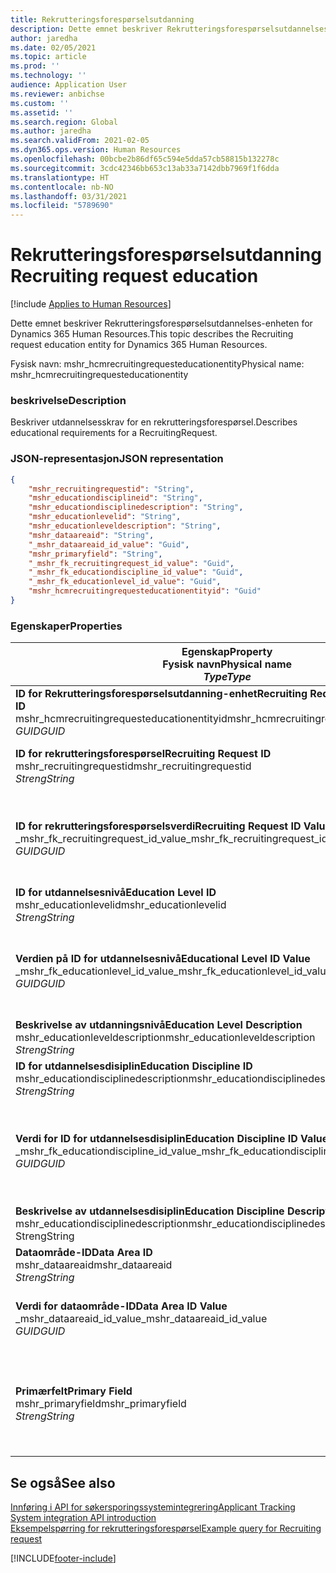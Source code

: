 ```yaml
---
title: Rekrutteringsforespørselsutdanning
description: Dette emnet beskriver Rekrutteringsforespørselsutdannelses-enheten for Dynamics 365 Human Resources.
author: jaredha
ms.date: 02/05/2021
ms.topic: article
ms.prod: ''
ms.technology: ''
audience: Application User
ms.reviewer: anbichse
ms.custom: ''
ms.assetid: ''
ms.search.region: Global
ms.author: jaredha
ms.search.validFrom: 2021-02-05
ms.dyn365.ops.version: Human Resources
ms.openlocfilehash: 00bcbe2b86df65c594e5dda57cb58815b132278c
ms.sourcegitcommit: 3cdc42346bb653c13ab33a7142dbb7969f1f6dda
ms.translationtype: HT
ms.contentlocale: nb-NO
ms.lasthandoff: 03/31/2021
ms.locfileid: "5789690"
---
```

# <a name="recruiting-request-education"></a><span data-ttu-id="1554e-103">Rekrutteringsforespørselsutdanning</span><span class="sxs-lookup"><span data-stu-id="1554e-103">Recruiting request education</span></span>

[!include [Applies to Human Resources](../includes/applies-to-hr.md)]

<span data-ttu-id="1554e-104">Dette emnet beskriver Rekrutteringsforespørselsutdannelses-enheten for Dynamics 365 Human Resources.</span><span class="sxs-lookup"><span data-stu-id="1554e-104">This topic describes the Recruiting request education entity for Dynamics 365 Human Resources.</span></span>

<span data-ttu-id="1554e-105">Fysisk navn: mshr_hcmrecruitingrequesteducationentity</span><span class="sxs-lookup"><span data-stu-id="1554e-105">Physical name: mshr_hcmrecruitingrequesteducationentity</span></span>

### <a name="description"></a><span data-ttu-id="1554e-106">beskrivelse</span><span class="sxs-lookup"><span data-stu-id="1554e-106">Description</span></span>

<span data-ttu-id="1554e-107">Beskriver utdannelsesskrav for en rekrutteringsforespørsel.</span><span class="sxs-lookup"><span data-stu-id="1554e-107">Describes educational requirements for a RecruitingRequest.</span></span>

### <a name="json-representation"></a><span data-ttu-id="1554e-108">JSON-representasjon</span><span class="sxs-lookup"><span data-stu-id="1554e-108">JSON representation</span></span>

```json
{
    "mshr_recruitingrequestid": "String",
    "mshr_educationdisciplineid": "String",
    "mshr_educationdisciplinedescription": "String",
    "mshr_educationlevelid": "String",
    "mshr_educationleveldescription": "String",
    "mshr_dataareaid": "String",
    "_mshr_dataareaid_id_value": "Guid",
    "mshr_primaryfield": "String",
    "_mshr_fk_recruitingrequest_id_value": "Guid",
    "_mshr_fk_educationdiscipline_id_value": "Guid",
    "_mshr_fk_educationlevel_id_value": "Guid",
    "mshr_hcmrecruitingrequesteducationentityid": "Guid"
}
```

### <a name="properties"></a><span data-ttu-id="1554e-109">Egenskaper</span><span class="sxs-lookup"><span data-stu-id="1554e-109">Properties</span></span>

| <span data-ttu-id="1554e-110">Egenskap</span><span class="sxs-lookup"><span data-stu-id="1554e-110">Property</span></span><br><span data-ttu-id="1554e-111">**Fysisk navn**</span><span class="sxs-lookup"><span data-stu-id="1554e-111">**Physical name**</span></span><br><span data-ttu-id="1554e-112">**_Type_**</span><span class="sxs-lookup"><span data-stu-id="1554e-112">**_Type_**</span></span> | <span data-ttu-id="1554e-113">Bruk</span><span class="sxs-lookup"><span data-stu-id="1554e-113">Use</span></span> | <span data-ttu-id="1554e-114">beskrivelse</span><span class="sxs-lookup"><span data-stu-id="1554e-114">Description</span></span> |
| --- | --- | --- |
| <span data-ttu-id="1554e-115">**ID for Rekrutteringsforespørselsutdanning-enhet**</span><span class="sxs-lookup"><span data-stu-id="1554e-115">**Recruiting Request Education Entity ID**</span></span><br><span data-ttu-id="1554e-116">mshr_hcmrecruitingrequesteducationentityid</span><span class="sxs-lookup"><span data-stu-id="1554e-116">mshr_hcmrecruitingrequesteducationentityid</span></span><br><span data-ttu-id="1554e-117">*GUID*</span><span class="sxs-lookup"><span data-stu-id="1554e-117">*GUID*</span></span> | <span data-ttu-id="1554e-118">Skrivebeskyttet</span><span class="sxs-lookup"><span data-stu-id="1554e-118">Read-only</span></span><br><span data-ttu-id="1554e-119">Obligatorisk</span><span class="sxs-lookup"><span data-stu-id="1554e-119">Required</span></span> | <span data-ttu-id="1554e-120">Systemgenerert unik ID for posten rekrutteringsforespørselsutdannelse.</span><span class="sxs-lookup"><span data-stu-id="1554e-120">System-generated unique identifier for the Recruiting Request Education record.</span></span> |
| <span data-ttu-id="1554e-121">**ID for rekrutteringsforespørsel**</span><span class="sxs-lookup"><span data-stu-id="1554e-121">**Recruiting Request ID**</span></span><br><span data-ttu-id="1554e-122">mshr_recruitingrequestid</span><span class="sxs-lookup"><span data-stu-id="1554e-122">mshr_recruitingrequestid</span></span><br><span data-ttu-id="1554e-123">*Streng*</span><span class="sxs-lookup"><span data-stu-id="1554e-123">*String*</span></span> | <span data-ttu-id="1554e-124">Skriv én gang</span><span class="sxs-lookup"><span data-stu-id="1554e-124">Write-once</span></span><br><span data-ttu-id="1554e-125">Obligatorisk</span><span class="sxs-lookup"><span data-stu-id="1554e-125">Required</span></span> | <span data-ttu-id="1554e-126">Den brukerlesbare unike identifikatoren for den relaterte rekrutteringsforespørselen.</span><span class="sxs-lookup"><span data-stu-id="1554e-126">The user-readable unique identifier of the related recruiting request.</span></span> |
| <span data-ttu-id="1554e-127">**ID for rekrutteringsforespørselsverdi**</span><span class="sxs-lookup"><span data-stu-id="1554e-127">**Recruiting Request ID Value**</span></span><br><span data-ttu-id="1554e-128">_mshr_fk_recruitingrequest_id_value</span><span class="sxs-lookup"><span data-stu-id="1554e-128">_mshr_fk_recruitingrequest_id_value</span></span><br><span data-ttu-id="1554e-129">*GUID*</span><span class="sxs-lookup"><span data-stu-id="1554e-129">*GUID*</span></span> | <span data-ttu-id="1554e-130">Skrivebeskyttet</span><span class="sxs-lookup"><span data-stu-id="1554e-130">Read-only</span></span><br><span data-ttu-id="1554e-131">Obligatorisk</span><span class="sxs-lookup"><span data-stu-id="1554e-131">Required</span></span><br><span data-ttu-id="1554e-132">Sekundærnøkkel: mshr_hcmrecruitingrequestentityid i mshr_hcmrecruitingrequestentity</span><span class="sxs-lookup"><span data-stu-id="1554e-132">Foreign key: mshr_hcmrecruitingrequestentityid of mshr_hcmrecruitingrequestentity</span></span> | <span data-ttu-id="1554e-133">Systemgenerert unik ID for den relaterte rekrutteringsforespørselen.</span><span class="sxs-lookup"><span data-stu-id="1554e-133">System-generated unique identifier of the related recruiting request.</span></span> |
| <span data-ttu-id="1554e-134">**ID for utdannelsesnivå**</span><span class="sxs-lookup"><span data-stu-id="1554e-134">**Education Level ID**</span></span><br><span data-ttu-id="1554e-135">mshr_educationlevelid</span><span class="sxs-lookup"><span data-stu-id="1554e-135">mshr_educationlevelid</span></span><br><span data-ttu-id="1554e-136">*Streng*</span><span class="sxs-lookup"><span data-stu-id="1554e-136">*String*</span></span> | <span data-ttu-id="1554e-137">Skriv én gang</span><span class="sxs-lookup"><span data-stu-id="1554e-137">Write-once</span></span><br><span data-ttu-id="1554e-138">Obligatorisk</span><span class="sxs-lookup"><span data-stu-id="1554e-138">Required</span></span> | <span data-ttu-id="1554e-139">Nivået for den påkrevde utdannelsen.</span><span class="sxs-lookup"><span data-stu-id="1554e-139">The level of education required.</span></span> |
| <span data-ttu-id="1554e-140">**Verdien på ID for utdannelsesnivå**</span><span class="sxs-lookup"><span data-stu-id="1554e-140">**Educational Level ID Value**</span></span><br><span data-ttu-id="1554e-141">_mshr_fk_educationlevel_id_value</span><span class="sxs-lookup"><span data-stu-id="1554e-141">_mshr_fk_educationlevel_id_value</span></span><br><span data-ttu-id="1554e-142">*GUID*</span><span class="sxs-lookup"><span data-stu-id="1554e-142">*GUID*</span></span> | <span data-ttu-id="1554e-143">Skrivebeskyttet</span><span class="sxs-lookup"><span data-stu-id="1554e-143">Read-only</span></span><br><span data-ttu-id="1554e-144">Obligatorisk</span><span class="sxs-lookup"><span data-stu-id="1554e-144">Required</span></span><br><span data-ttu-id="1554e-145">Sekundærnøkkel: mshr_hcmeducationlevelentityid i mshr_hcmeducationlevelentity</span><span class="sxs-lookup"><span data-stu-id="1554e-145">Foreign key: mshr_hcmeducationlevelentityid of mshr_hcmeducationlevelentity</span></span> | <span data-ttu-id="1554e-146">Systemgenerert unik identifikator for nivået for den påkrevde utdannelsen.</span><span class="sxs-lookup"><span data-stu-id="1554e-146">System-generated unique identifier of the level of education required.</span></span> |
| <span data-ttu-id="1554e-147">**Beskrivelse av utdanningsnivå**</span><span class="sxs-lookup"><span data-stu-id="1554e-147">**Education Level Description**</span></span><br><span data-ttu-id="1554e-148">mshr_educationleveldescription</span><span class="sxs-lookup"><span data-stu-id="1554e-148">mshr_educationleveldescription</span></span><br><span data-ttu-id="1554e-149">*Streng*</span><span class="sxs-lookup"><span data-stu-id="1554e-149">*String*</span></span> | <span data-ttu-id="1554e-150">Skrivebeskyttet</span><span class="sxs-lookup"><span data-stu-id="1554e-150">Read-only</span></span><br><span data-ttu-id="1554e-151">Obligatorisk</span><span class="sxs-lookup"><span data-stu-id="1554e-151">Required</span></span> | <span data-ttu-id="1554e-152">Beskrivelsen av nivået som kreves for ferdigheten.</span><span class="sxs-lookup"><span data-stu-id="1554e-152">The description of the level required for the skill.</span></span> |
| <span data-ttu-id="1554e-153">**ID for utdannelsesdisiplin**</span><span class="sxs-lookup"><span data-stu-id="1554e-153">**Education Discipline ID**</span></span><br><span data-ttu-id="1554e-154">mshr_educationdisciplinedescription</span><span class="sxs-lookup"><span data-stu-id="1554e-154">mshr_educationdisciplinedescription</span></span><br><span data-ttu-id="1554e-155">*Streng*</span><span class="sxs-lookup"><span data-stu-id="1554e-155">*String*</span></span> | <span data-ttu-id="1554e-156">Skriv én gang</span><span class="sxs-lookup"><span data-stu-id="1554e-156">Write-once</span></span><br><span data-ttu-id="1554e-157">Obligatorisk</span><span class="sxs-lookup"><span data-stu-id="1554e-157">Required</span></span> | <span data-ttu-id="1554e-158">Området for utdannelsesdisiplinen.</span><span class="sxs-lookup"><span data-stu-id="1554e-158">The area of educational discipline.</span></span> |
| <span data-ttu-id="1554e-159">**Verdi for ID for utdannelsesdisiplin**</span><span class="sxs-lookup"><span data-stu-id="1554e-159">**Education Discipline ID Value**</span></span><br><span data-ttu-id="1554e-160">_mshr_fk_educationdiscipline_id_value</span><span class="sxs-lookup"><span data-stu-id="1554e-160">_mshr_fk_educationdiscipline_id_value</span></span><br><span data-ttu-id="1554e-161">*GUID*</span><span class="sxs-lookup"><span data-stu-id="1554e-161">*GUID*</span></span> | <span data-ttu-id="1554e-162">Skrivebeskyttet</span><span class="sxs-lookup"><span data-stu-id="1554e-162">Read-only</span></span><br><span data-ttu-id="1554e-163">Obligatorisk</span><span class="sxs-lookup"><span data-stu-id="1554e-163">Required</span></span><br><span data-ttu-id="1554e-164">Sekundærnøkkel: mshr_hcmeducationdisciplineentityid i mshr_hcmeducationdisciplineentity-enhet</span><span class="sxs-lookup"><span data-stu-id="1554e-164">Foreign key: mshr_hcmeducationdisciplineentityid of mshr_hcmeducationdisciplineentity</span></span> | <span data-ttu-id="1554e-165">Systemgenerert unik identifikator for området for utdannelsesdisiplinen.</span><span class="sxs-lookup"><span data-stu-id="1554e-165">System-generated unique identifier of the area of educational discipline.</span></span> |
| <span data-ttu-id="1554e-166">**Beskrivelse av utdannelsesdisiplin**</span><span class="sxs-lookup"><span data-stu-id="1554e-166">**Education Discipline Description**</span></span><br><span data-ttu-id="1554e-167">mshr_educationdisciplinedescription</span><span class="sxs-lookup"><span data-stu-id="1554e-167">mshr_educationdisciplinedescription</span></span><br><span data-ttu-id="1554e-168">Streng</span><span class="sxs-lookup"><span data-stu-id="1554e-168">String</span></span> | <span data-ttu-id="1554e-169">Skrivebeskyttet</span><span class="sxs-lookup"><span data-stu-id="1554e-169">Read-only</span></span><br><span data-ttu-id="1554e-170">Obligatorisk</span><span class="sxs-lookup"><span data-stu-id="1554e-170">Required</span></span> | <span data-ttu-id="1554e-171">Beskrivelsen av området for utdannelsesdisiplinen.</span><span class="sxs-lookup"><span data-stu-id="1554e-171">The description of the area of educational discipline.</span></span> |
| <span data-ttu-id="1554e-172">**Dataområde-ID**</span><span class="sxs-lookup"><span data-stu-id="1554e-172">**Data Area ID**</span></span><br><span data-ttu-id="1554e-173">mshr_dataareaid</span><span class="sxs-lookup"><span data-stu-id="1554e-173">mshr_dataareaid</span></span><br><span data-ttu-id="1554e-174">*Streng*</span><span class="sxs-lookup"><span data-stu-id="1554e-174">*String*</span></span> | <span data-ttu-id="1554e-175">Lese/skrive</span><span class="sxs-lookup"><span data-stu-id="1554e-175">Read/write</span></span><br><span data-ttu-id="1554e-176">Valgfri</span><span class="sxs-lookup"><span data-stu-id="1554e-176">Optional</span></span> | <span data-ttu-id="1554e-177">Angir den juridiske enheten (firmaet).</span><span class="sxs-lookup"><span data-stu-id="1554e-177">Specifies the legal entity (company).</span></span>|
| <span data-ttu-id="1554e-178">**Verdi for dataområde-ID**</span><span class="sxs-lookup"><span data-stu-id="1554e-178">**Data Area ID Value**</span></span><br><span data-ttu-id="1554e-179">_mshr_dataareaid_id_value</span><span class="sxs-lookup"><span data-stu-id="1554e-179">_mshr_dataareaid_id_value</span></span><br><span data-ttu-id="1554e-180">*GUID*</span><span class="sxs-lookup"><span data-stu-id="1554e-180">*GUID*</span></span> | <span data-ttu-id="1554e-181">Skrivebeskyttet</span><span class="sxs-lookup"><span data-stu-id="1554e-181">Read-only</span></span><br><span data-ttu-id="1554e-182">Valgfri</span><span class="sxs-lookup"><span data-stu-id="1554e-182">Optional</span></span><br><span data-ttu-id="1554e-183">Sekundærnøkkel: cdm_companyid i cdm_company-enhet</span><span class="sxs-lookup"><span data-stu-id="1554e-183">Foreign key: cdm_companyid of cdm_company entity</span></span> | <span data-ttu-id="1554e-184">Systemgenerert GUID-verdi som identifiserer den juridiske enheten (firmaet).</span><span class="sxs-lookup"><span data-stu-id="1554e-184">System-generated GUID value identifying the legal entity (company).</span></span> |
| <span data-ttu-id="1554e-185">**Primærfelt**</span><span class="sxs-lookup"><span data-stu-id="1554e-185">**Primary Field**</span></span><br><span data-ttu-id="1554e-186">mshr_primaryfield</span><span class="sxs-lookup"><span data-stu-id="1554e-186">mshr_primaryfield</span></span><br><span data-ttu-id="1554e-187">*Streng*</span><span class="sxs-lookup"><span data-stu-id="1554e-187">*String*</span></span> | <span data-ttu-id="1554e-188">Skrivebeskyttet</span><span class="sxs-lookup"><span data-stu-id="1554e-188">Read-only</span></span><br><span data-ttu-id="1554e-189">Obligatorisk</span><span class="sxs-lookup"><span data-stu-id="1554e-189">Required</span></span> | <span data-ttu-id="1554e-190">Sammenslåing av rekrutteringsforespørselsverdi, ID for utdannelsesnivå og ID for utdannelsesdisiplin som en annen metode for å identifisere posten entydig.</span><span class="sxs-lookup"><span data-stu-id="1554e-190">Concatenation of Recruiting Request value, Education Level ID, and Education Discipline ID as another method to uniquely identify the record.</span></span> |

## <a name="see-also"></a><span data-ttu-id="1554e-191">Se også</span><span class="sxs-lookup"><span data-stu-id="1554e-191">See also</span></span>

[<span data-ttu-id="1554e-192">Innføring i API for søkersporingssystemintegrering</span><span class="sxs-lookup"><span data-stu-id="1554e-192">Applicant Tracking System integration API introduction</span></span>](hr-admin-integration-ats-api-introduction.md)<br>
[<span data-ttu-id="1554e-193">Eksempelspørring for rekrutteringsforespørsel</span><span class="sxs-lookup"><span data-stu-id="1554e-193">Example query for Recruiting request</span></span>](hr-admin-integration-ats-api-recruiting-request-example-query.md)



[!INCLUDE[footer-include](../includes/footer-banner.md)]